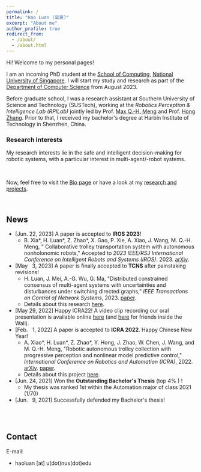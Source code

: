 ```yaml
---
permalink: /
title: "Hao Luan (栾昊)"
excerpt: "About me"
author_profile: true
redirect_from: 
  - /about/
  - /about.html
---
```



Hi! Welcome to my personal pages!

I am an incoming PhD student at the [School of Computing](https://www.comp.nus.edu.sg/), [National University of Singapore](https://nus.edu.sg/). 
I will start my study and research as part of the [Department of Computer Science](https://www.comp.nus.edu.sg/cs/) from August 2023.  

Before graduate school, I was a research assistant at Southern University of Science and Technology (SUSTech), working at the *Robotics Perception & Intelligence Lab (RPILab)* jointly led by Prof. [Max Q.-H. Meng](https://www.ee.cuhk.edu.hk/~qhmeng/about.html) and Prof. [Hong Zhang](https://webdocs.cs.ualberta.ca/~zhang/index.html). 
Prior to that, I received my bachelor's degree at Harbin Institute of Technology in Shenzhen, China. 

### Research Interests 
My research interests lie in the safe and intelligent decision-making for robotic systems, with a particular interest in multi-agent/-robot systems. 
<!-- For now, I am interested in tackling decision-making problems from a game-theoretic perspective. -->

<br/>

Now, feel free to visit the [Bio page](/cv/) or have a look at my [research and projects](/projects/).  

<br/>


## News

-   [Jun. 22, 2023] A paper is accepted to **IROS 2023**! 
    -   B. Xia\*, H. Luan\*, Z. Zhao\*, X. Gao, P. Xie, A. Xiao, J. Wang, M. Q.-H. Meng, &quot; Collaborative trolley transportation system with autonomous nonholonomic robots,&quot; Accepted to <i> 2023 IEEE/RSJ International Conference on Intelligent Robots and Systems (IROS)</i>. 2023. 
    [arXiv](https://arxiv.org/abs/2303.06624).
-   [May &nbsp;&nbsp;3, 2023] A paper is finally accepted to **TCNS** after painstaking revisions! 
    -   H. Luan, J. Mei, A.-G. Wu, G. Ma, "Distributed constrained consensus of multi-agent systems with uncertainties and disturbances under switching directed graphs," *IEEE Transactions on Control of Network Systems*, 2023. [paper](/publication/luan-distributed-2023/). 
    -   Details about this research [here](/cameras/). 
-   [May  29, 2022] Happy ICRA22! A video clip recording our oral presentation is available online [here](https://youtu.be/eTFTHZl3qT4) (and [here](https://www.bilibili.com/video/BV1aA4y1d7Lb/?vd_source=59e43de47c7f6b97785ca3bfa36d97c8) for friends inside the Wall). 
-   [Feb. &nbsp;&nbsp;1, 2022] A paper is accepted to **ICRA 2022**. Happy Chinese New Year!
    -   A. Xiao\*, H. Luan\*, Z. Zhao\*, Y. Hong, J. Zhao, W. Chen, J. Wang, and M. Q.-H. Meng, "Robotic autonomous trolley collection with progressive perception and nonlinear model predictive control," *International Conference on Robotics and Automation (ICRA)*, 2022. 
    [arXiv](https://arxiv.org/abs/2110.06648). 
    [paper](/publication/xiao-robotic-ICRA2022/). 
    -   Details about this project [here](/trolley-collection/). 
-   [Jun. 24, 2021] Won the **Outstanding Bachelor's Thesis** (top 4% ) ! 
    -   My thesis was ranked 1st within the Automation major of class 2021 (1/70) 
-   [Jun. &nbsp;&nbsp;9, 2021] Successfully defended my Bachelor's thesis!

<br/>
<br/>

## Contact

E-mail: 
-   haoluan \[at\] u(dot)nus(dot)edu 


<!-- Office: 
-   Rm. 423, South Tower, College of Engineering  
    1088 Xueyuan Ave., Shenzhen 518055, China   -->




<!--

This is the front page of a website that is powered by the [academicpages template](https://github.com/academicpages/academicpages.github.io) and hosted on GitHub pages. [GitHub pages](https://pages.github.com) is a free service in which websites are built and hosted from code and data stored in a GitHub repository, automatically updating when a new commit is made to the respository. This template was forked from the [Minimal Mistakes Jekyll Theme](https://mmistakes.github.io/minimal-mistakes/) created by Michael Rose, and then extended to support the kinds of content that academics have: publications, talks, teaching, a portfolio, blog posts, and a dynamically-generated CV. You can fork [this repository](https://github.com/academicpages/academicpages.github.io) right now, modify the configuration and markdown files, add your own PDFs and other content, and have your own site for free, with no ads! An older version of this template powers my own personal website at [stuartgeiger.com](http://stuartgeiger.com), which uses [this Github repository](https://github.com/staeiou/staeiou.github.io).

A data-driven personal website
======
Like many other Jekyll-based GitHub Pages templates, academicpages makes you separate the website's content from its form. The content & metadata of your website are in structured markdown files, while various other files constitute the theme, specifying how to transform that content & metadata into HTML pages. You keep these various markdown (.md), YAML (.yml), HTML, and CSS files in a public GitHub repository. Each time you commit and push an update to the repository, the [GitHub pages](https://pages.github.com/) service creates static HTML pages based on these files, which are hosted on GitHub's servers free of charge.

Many of the features of dynamic content management systems (like Wordpress) can be achieved in this fashion, using a fraction of the computational resources and with far less vulnerability to hacking and DDoSing. You can also modify the theme to your heart's content without touching the content of your site. If you get to a point where you've broken something in Jekyll/HTML/CSS beyond repair, your markdown files describing your talks, publications, etc. are safe. You can rollback the changes or even delete the repository and start over -- just be sure to save the markdown files! Finally, you can also write scripts that process the structured data on the site, such as [this one](https://github.com/academicpages/academicpages.github.io/blob/master/talkmap.ipynb) that analyzes metadata in pages about talks to display [a map of every location you've given a talk](https://academicpages.github.io/talkmap.html).

Getting started
======
1. Register a GitHub account if you don't have one and confirm your e-mail (required!)
1. Fork [this repository](https://github.com/academicpages/academicpages.github.io) by clicking the "fork" button in the top right. 
1. Go to the repository's settings (rightmost item in the tabs that start with "Code", should be below "Unwatch"). Rename the repository "[your GitHub username].github.io", which will also be your website's URL.
1. Set site-wide configuration and create content & metadata (see below -- also see [this set of diffs](http://archive.is/3TPas) showing what files were changed to set up [an example site](https://getorg-testacct.github.io) for a user with the username "getorg-testacct")
1. Upload any files (like PDFs, .zip files, etc.) to the files/ directory. They will appear at https://[your GitHub username].github.io/files/example.pdf.  
1. Check status by going to the repository settings, in the "GitHub pages" section

Site-wide configuration
------
The main configuration file for the site is in the base directory in [_config.yml](https://github.com/academicpages/academicpages.github.io/blob/master/_config.yml), which defines the content in the sidebars and other site-wide features. You will need to replace the default variables with ones about yourself and your site's github repository. The configuration file for the top menu is in [_data/navigation.yml](https://github.com/academicpages/academicpages.github.io/blob/master/_data/navigation.yml). For example, if you don't have a portfolio or blog posts, you can remove those items from that navigation.yml file to remove them from the header. 

Create content & metadata
------
For site content, there is one markdown file for each type of content, which are stored in directories like _publications, _talks, _posts, _teaching, or _pages. For example, each talk is a markdown file in the [_talks directory](https://github.com/academicpages/academicpages.github.io/tree/master/_talks). At the top of each markdown file is structured data in YAML about the talk, which the theme will parse to do lots of cool stuff. The same structured data about a talk is used to generate the list of talks on the [Talks page](https://academicpages.github.io/talks), each [individual page](https://academicpages.github.io/talks/2012-03-01-talk-1) for specific talks, the talks section for the [CV page](https://academicpages.github.io/cv), and the [map of places you've given a talk](https://academicpages.github.io/talkmap.html) (if you run this [python file](https://github.com/academicpages/academicpages.github.io/blob/master/talkmap.py) or [Jupyter notebook](https://github.com/academicpages/academicpages.github.io/blob/master/talkmap.ipynb), which creates the HTML for the map based on the contents of the _talks directory).

**Markdown generator**

I have also created [a set of Jupyter notebooks](https://github.com/academicpages/academicpages.github.io/tree/master/markdown_generator
) that converts a CSV containing structured data about talks or presentations into individual markdown files that will be properly formatted for the academicpages template. The sample CSVs in that directory are the ones I used to create my own personal website at stuartgeiger.com. My usual workflow is that I keep a spreadsheet of my publications and talks, then run the code in these notebooks to generate the markdown files, then commit and push them to the GitHub repository.

How to edit your site's GitHub repository
------
Many people use a git client to create files on their local computer and then push them to GitHub's servers. If you are not familiar with git, you can directly edit these configuration and markdown files directly in the github.com interface. Navigate to a file (like [this one](https://github.com/academicpages/academicpages.github.io/blob/master/_talks/2012-03-01-talk-1.md) and click the pencil icon in the top right of the content preview (to the right of the "Raw | Blame | History" buttons). You can delete a file by clicking the trashcan icon to the right of the pencil icon. You can also create new files or upload files by navigating to a directory and clicking the "Create new file" or "Upload files" buttons. 

Example: editing a markdown file for a talk
![Editing a markdown file for a talk](/images/editing-talk.png)

For more info
------
More info about configuring academicpages can be found in [the guide](https://academicpages.github.io/markdown/). The [guides for the Minimal Mistakes theme](https://mmistakes.github.io/minimal-mistakes/docs/configuration/) (which this theme was forked from) might also be helpful.

-->
